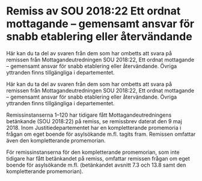 # Remiss av SOU 2018:22 Ett ordnat mottagande – gemensamt ansvar för snabb etablering eller återvändande

Här kan du ta del av svaren från dem som har ombetts att svara på remissen från Mottagandeutredningen SOU 2018:22, Ett ordnat mottagande – gemensamt ansvar för snabb etablering eller återvändande. Övriga yttranden finns tillgängliga i departementet.

Här kan du ta del av svaren från dem som har ombetts att svara på remissen från Mottagandeutredningen SOU 2018:22, Ett ordnat mottagande – gemensamt ansvar för snabb etablering eller återvändande. Övriga yttranden finns tillgängliga i departementet.

Remissinstanserna 1–120 har tidigare fått Mottagandeutredningens betänkande (SOU 2018:22) på remiss, se remissbrev daterat den 9 maj 2018. Inom Justitiedepartementet har en kompletterande promemoria i frågan om eget boende för asylsökande m.fl. tagits fram. Remissen omfattar även den kompletterande promemorian.

För remissinstanserna för den kompletterande promemorian, som inte tidigare har fått betänkandet på remiss, omfattar remissen frågan om eget boende för asylsökande m.fl. (betänkandet avsnitt 7.3 och 13.8 samt den kompletterande promemorian).
